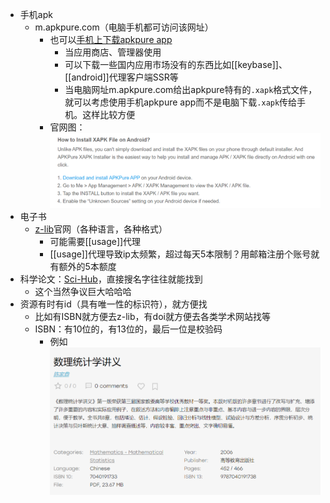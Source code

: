 - 手机apk
  - m.apkpure.com（电脑手机都可访问该网址）
    - 也可以[手机上下载apkpure app](https://apkpure.com/how-to/how-to-install-xapk-apk)
      - 当应用商店、管理器使用
      - 可以下载一些国内应用市场没有的东西比如[[keybase]]、[[android]]代理客户端SSR等
      - 当电脑网址m.apkpure.com给出apkpure特有的`.xapk`格式文件，就可以考虑使用手机apkpure app而不是电脑下载`.xapk`传给手机。这样比较方便
    - 官网图：![](install-xapk.png)
- 电子书
  - [z-lib](https://zh.z-lib.org/)官网（各种语言，各种格式）
    - 可能需要[[usage]]代理
    - [[usage]]代理导致ip太频繁，超过每天5本限制？用邮箱注册个账号就有额外的5本额度
- 科学论文：[Sci-Hub](https://www.sci-hub.st/)，直接搜名字往往就能找到
  - 这个当然争议巨大哈哈哈
- 资源有时有id（具有唯一性的标识符），就方便找
  - 比如有ISBN就方便去z-lib，有doi就方便去各类学术网站找等
  - ISBN：有10位的，有13位的，最后一位是校验码
    - 例如![](isbn.png)